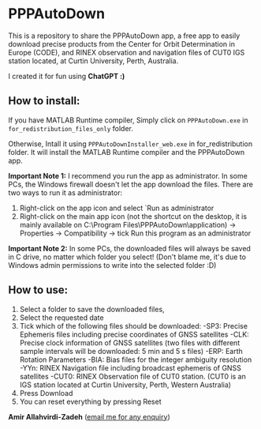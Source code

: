 # PPPAutoDown
This is a repository to share the PPPAutoDown app, a free app to easily download precise products from the Center for Orbit Determination in Europe (CODE), and RINEX observation and navigation files of CUT0 IGS station located, at Curtin University, Perth, Australia.

I created it for fun using **ChatGPT :)**

How to install:
--------------------------------
If you have MATLAB Runtime compiler, Simply click on `PPPAutoDown.exe` in `for_redistribution_files_only` folder.

Otherwise, Intall it using `PPPAutoDownInstaller_web.exe` in for_redistribution folder. It will install the MATLAB Runtime compiler and the PPPAutoDown app.

**Important Note 1:** I recommend you run the app as administrator. In some PCs, the Windows firewall doesn't let the app download the files. There are two ways to run it as administrator:
1. Right-click on the app icon and select `Run as administrator
2. Right-click on the main app icon (not the shortcut on the desktop, it is mainly available on C:\Program Files\PPPAutoDown\application) -> Properties -> Compatibility -> tick Run this program as an administrator

**Important Note 2:** In some PCs, the downloaded files will always be saved in C drive, no matter which folder you select! (Don't blame me, it's due to Windows admin permissions to write into the selected folder :D)

How to use:
--------------------------------
1. Select a folder to save the downloaded files,
2. Select the requested date
3. Tick which of the following files should be downloaded:
  -SP3:   Precise Ephemeris files including precise coordinates of GNSS satellites
  -CLK:   Precise clock information of GNSS satellites (two files with different sample intervals will be downloaded: 5 min and 5 s files)
  -ERP:   Earth Rotation Parameters
  -BIA:   Bias files for the integer ambiguity resolution
  -YYn:   RINEX Navigation file including broadcast ephemeris of GNSS satellites
  -CUT0:  RINEX Observation file of CUT0 station. (CUT0 is an IGS station located at Curtin University, Perth, Western Australia) 
4. Press Download
5. You can reset everything by pressing Reset

**Amir Allahvirdi-Zadeh** (<a href="mailto:amir.allahvirdizadeh@curtin.edu.au">email me for any enquiry</a>)
  
